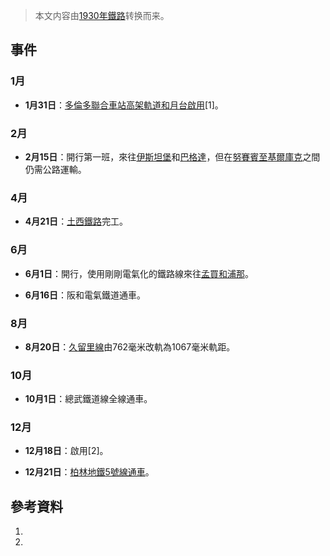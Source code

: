 > 本文内容由[1930年鐵路](https://zh.wikipedia.org/wiki/1930年鐵路)转换而来。


## 事件

### 1月

  - **1月31日**：[多倫多聯合車站高架軌道和月台啟用](https://zh.wikipedia.org/wiki/聯合車站_\(多倫多\) "wikilink")\[1\]。

### 2月

  - **2月15日**：開行第一班，來往[伊斯坦堡](../Page/伊斯坦堡.md "wikilink")和[巴格達](https://zh.wikipedia.org/wiki/巴格達 "wikilink")，但在[努賽賓至](https://zh.wikipedia.org/wiki/努賽賓 "wikilink")[基爾庫克](../Page/基爾庫克.md "wikilink")之間仍需公路運輸。

### 4月

  - **4月21日**：[土西鐵路](../Page/土西鐵路.md "wikilink")完工。

### 6月

  - **6月1日**：開行，使用剛剛電氣化的鐵路線來往[孟買和](https://zh.wikipedia.org/wiki/孟買 "wikilink")[浦那](../Page/浦那.md "wikilink")。

  - **6月16日**：阪和電氣鐵道通車。

### 8月

  - **8月20日**：[久留里線](../Page/久留里線.md "wikilink")由762毫米改軌為1067毫米軌距。

### 10月

  - **10月1日**：總武鐵道線全線通車。

### 12月

  - **12月18日**：啟用\[2\]。

  - **12月21日**：[柏林地鐵](../Page/柏林地鐵.md "wikilink")[5號線通車](https://zh.wikipedia.org/wiki/柏林地鐵5號線 "wikilink")。

## 參考資料

1.
2.